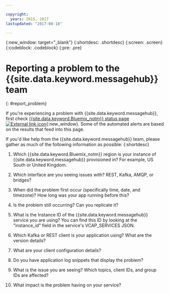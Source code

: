 ```yaml
---

copyright:
  years: 2015, 2017
lastupdated: "2017-08-18"

---
```


{:new_window: target="_blank"}
{:shortdesc: .shortdesc}
{:screen: .screen}
{:codeblock: .codeblock}
{:pre: .pre}



# Reporting a problem to the {{site.data.keyword.messagehub}} team
{: #report_problem}

If you're experiencing a problem with {{site.data.keyword.messagehub}}, first check [{{site.data.keyword.Bluemix_notm}} status page ![External link icon](../../icons/launch-glyph.svg "External link icon")](https://status.ng.bluemix.net/){:new_window}. Some of the automated alerts are based on the results that feed into this page.

If you'd like help from the {{site.data.keyword.messagehub}} team, please gather as much of the following information as possible:
{:shortdesc}

1. Which {{site.data.keyword.Bluemix_notm}} region is your instance of {{site.data.keyword.messagehub}} provisioned in?  For example, US South or United Kingdom. 

2. Which interface are you seeing issues with? REST, Kafka, AMQP, or bridges?

3. When did the problem first occur (specifically time, date, and timezone)? How long was your app running before this?

4. Is the problem still occurring? Can you replicate it?

5. What is the Instance ID of the {{site.data.keyword.messagehub}} service you are using? 
You can find this ID by looking at the "instance_id" field in the service's VCAP_SERVICES JSON.

6. Which Kafka or REST client is your application using? What are the version details?

7. What are your client configuration details?

8. Do you have application log snippets that display the problem?

9. What is the issue you are seeing? Which topics, client IDs, and group IDs are affected?

10. What impact is the problem having on your service?











